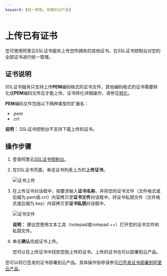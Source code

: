 ```yaml
---
keyword: [统一管理, 部署到云产品]
---
```


# 上传已有证书

您可使用阿里云SSL证书服务上传您所拥有的其他证书，在SSL证书控制台对您的全部证书进行统一管理。

## 证书说明

SSL证书服务只支持上传**PEM**编码格式的证书文件，其他编码格式的证书需要转化成**PEM**编码文件后才能上传。证书转化详细操作，请参见[转化](/cn.zh-CN/产品简介/常见问题/主流数字证书都有哪些格式？.md)。

**PEM**编码文件包括以下两种类型的扩展名：

-   .pem
-   .crt

**说明：** SSL证书控制台不支持下载上传的证书。

## 操作步骤

1.  登录阿里云[SSL证书控制台](https://yundunnext.console.aliyun.com/?p=cas)。

2.  在SSL证书页面，单击证书列表上方的**上传证书**。

    ![证书上传](https://static-aliyun-doc.oss-cn-hangzhou.aliyuncs.com/assets/img/zh-CN/2485669951/p63428.png)

3.  在上传证书对话框中，按要求输入**证书名称**，并将您的证书文件（文件格式或后缀为.pem或.crt）内容拷贝至**证书文件**对话框中，将证书私钥文件（文件格式或后缀为.key）内容拷贝至**证书私钥**对话框中。

    ![证书文件](https://static-aliyun-doc.oss-cn-hangzhou.aliyuncs.com/assets/img/zh-CN/2485669951/p33466.png)

    **说明：** 建议您使用文本工具（notepad或notepad ++）打开您的证书文件和私钥文件。

4.  单击**确认**完成证书上传。

    您可以在上传证书中找到您刚上传的证书。上传的证书也可以部署到云产品。


您可以将已签发的证书部署到云产品。具体操作指导请参见[已签发证书部署到阿里云产品](/cn.zh-CN/已签发证书部署到云产品/已签发证书部署到阿里云产品.md)。

